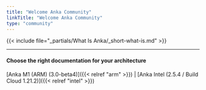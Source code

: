 ```yaml
---
title: "Welcome Anka Community"
linkTitle: "Welcome Anka Community"
type: "community"
---
```


{{< include file="_partials/What Is Anka/_short-what-is.md" >}}

---

#### Choose the right documentation for your architecture

[Anka M1 (ARM) (3.0-beta4)]({{< relref "arm" >}}) | [Anka Intel (2.5.4 / Build Cloud 1.21.2)]({{< relref "intel" >}})
